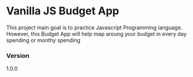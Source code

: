 # Vanilla JS Budget App

This project main goal is to practice Javascript Programming language.
However, this Budget App will help map aroung your budget in every day spending or monthy spending

### Version

1.0.0
